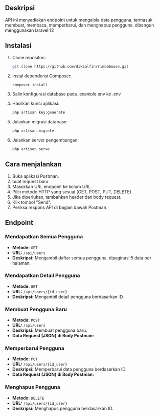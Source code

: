 ## Deskripsi

API ini menyediakan endpoint untuk mengelola data pengguna, termasuk membuat, membaca, memperbarui, dan menghapus pengguna.
dibangun menggunakan laravel 12

## Instalasi

1.  Clone repositori:

    ```bash
    git clone https://github.com/dikialfin/rimbahouse.git
    ```

2.  Instal dependensi Composer:

    ```bash
    composer install
    ```

3.  Salin konfigurasi database pada .example.env ke .env

4.  Hasilkan kunci aplikasi:

    ```bash
    php artisan key:generate
    ```

5.  Jalankan migrasi database:

    ```bash
    php artisan migrate
    ```

6.  Jalankan server pengembangan:

    ```bash
    php artisan serve
    ```

## Cara menjalankan

1.  Buka aplikasi Postman.
2.  buat request baru
3.  Masukkan URL endpoint ke kolom URL.
4.  Pilih metode HTTP yang sesuai (GET, POST, PUT, DELETE).
5.  Jika diperlukan, tambahkan header dan body request.
6.  Klik tombol "Send".
7.  Periksa respons API di bagian bawah Postman.

## Endpoint

### Mendapatkan Semua Pengguna
* **Metode:** `GET`
* **URL:** `/api/users`
* **Deskripsi:** Mengambil daftar semua pengguna, dipaginasi 5 data per halaman.

### Mendapatkan Detail Pengguna

* **Metode:** `GET`
* **URL:** `/api/users/{id_user}`
* **Deskripsi:** Mengambil detail pengguna berdasarkan ID.

### Membuat Pengguna Baru

* **Metode:** `POST`
* **URL:** `/api/users`
* **Deskripsi:** Membuat pengguna baru.
* **Data Request (JSON) di Body Postman:**

### Memperbarui Pengguna

* **Metode:** `PUT`
* **URL:** `/api/users/{id_user}`
* **Deskripsi:** Memperbarui data pengguna berdasarkan ID.
* **Data Request (JSON) di Body Postman:**

### Menghapus Pengguna

* **Metode:** `DELETE`
* **URL:** `/api/users/{id_user}`
* **Deskripsi:** Menghapus pengguna berdasarkan ID.